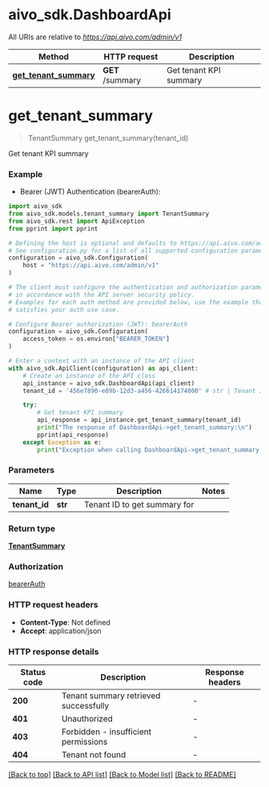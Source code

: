 # aivo_sdk.DashboardApi

All URIs are relative to *<https://api.aivo.com/admin/v1>*

Method | HTTP request | Description
------------- | ------------- | -------------
[**get_tenant_summary**](DashboardApi.md#get_tenant_summary) | **GET** /summary | Get tenant KPI summary

# **get_tenant_summary**
>
> TenantSummary get_tenant_summary(tenant_id)

Get tenant KPI summary

### Example

* Bearer (JWT) Authentication (bearerAuth):

```python
import aivo_sdk
from aivo_sdk.models.tenant_summary import TenantSummary
from aivo_sdk.rest import ApiException
from pprint import pprint

# Defining the host is optional and defaults to https://api.aivo.com/admin/v1
# See configuration.py for a list of all supported configuration parameters.
configuration = aivo_sdk.Configuration(
    host = "https://api.aivo.com/admin/v1"
)

# The client must configure the authentication and authorization parameters
# in accordance with the API server security policy.
# Examples for each auth method are provided below, use the example that
# satisfies your auth use case.

# Configure Bearer authorization (JWT): bearerAuth
configuration = aivo_sdk.Configuration(
    access_token = os.environ["BEARER_TOKEN"]
)

# Enter a context with an instance of the API client
with aivo_sdk.ApiClient(configuration) as api_client:
    # Create an instance of the API class
    api_instance = aivo_sdk.DashboardApi(api_client)
    tenant_id = '456e7890-e89b-12d3-a456-426614174000' # str | Tenant ID to get summary for

    try:
        # Get tenant KPI summary
        api_response = api_instance.get_tenant_summary(tenant_id)
        print("The response of DashboardApi->get_tenant_summary:\n")
        pprint(api_response)
    except Exception as e:
        print("Exception when calling DashboardApi->get_tenant_summary: %s\n" % e)
```

### Parameters

Name | Type | Description  | Notes
------------- | ------------- | ------------- | -------------
 **tenant_id** | **str**| Tenant ID to get summary for |

### Return type

[**TenantSummary**](TenantSummary.md)

### Authorization

[bearerAuth](../README.md#bearerAuth)

### HTTP request headers

* **Content-Type**: Not defined
* **Accept**: application/json

### HTTP response details

| Status code | Description | Response headers |
|-------------|-------------|------------------|
**200** | Tenant summary retrieved successfully |  -  |
**401** | Unauthorized |  -  |
**403** | Forbidden - insufficient permissions |  -  |
**404** | Tenant not found |  -  |

[[Back to top]](#) [[Back to API list]](../README.md#documentation-for-api-endpoints) [[Back to Model list]](../README.md#documentation-for-models) [[Back to README]](../README.md)
